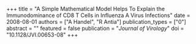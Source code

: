+++
title = "A Simple Mathematical Model Helps To Explain the Immunodominance of CD8 T Cells in Influenza A Virus Infections"
date = 2008-08-01
authors = ["A Handel", "R Antia"]
publication_types = ["0"]
abstract = ""
featured = false
publication = "*Journal of Virology*"
doi = "10.1128/JVI.00653-08"
+++

